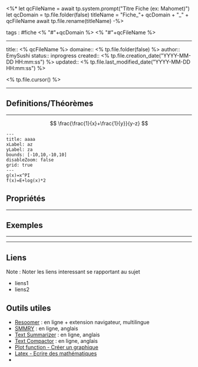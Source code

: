 


<%*
let qcFileName = await tp.system.prompt("Titre Fiche (ex: Mahomet)")
let qcDomain = tp.file.folder(false)
titleName = "Fiche_"+ qcDomain + "_" + qcFileName
await tp.file.rename(titleName)
-%>


tags : #fiche  <% "#"+qcDomain %> <% "#"+qcFileName %>

---

title:: <% qcFileName %>
domaine:: <% tp.file.folder(false) %>
author:: EmySushi
status:: inprogress
created:: <% tp.file.creation_date("YYYY-MM-DD HH:mm:ss") %>
updated:: <% tp.file.last_modified_date("YYYY-MM-DD HH:mm:ss") %>


<% tp.file.cursor() %>

---



## Definitions/Théorèmes
---



$$
\frac{\frac{1}{x}+\frac{1}{y}}{y-z}
$$



```functionplot
---
title: aaaa
xLabel: az
yLabel: za
bounds: [-10,10,-10,10]
disableZoom: false
grid: true
---
g(x)=x^PI
f(x)=E+log(x)*2

```



## Propriétés
---



## Exemples
---







---

## Liens

Note :  Noter les liens interessant se rapportant au sujet

- liens1
- liens2

## Outils utiles

- [Resoomer](https://resoomer.com/fr) : en ligne + extension navigateur, multilingue
- [SMMRY](https://smmry.com/) : en ligne, anglais
- [Text Summarizer](http://textsummarization.net/text-summarizer) : en ligne, anglais
- [Text Compactor](https://www.textcompactor.com/) : en ligne, anglais
- [Plot function - Créer un graphique](https://github.com/leonhma/obsidian-functionplot)
- [Latex - Ecrire des mathématiques](https://fr.wikibooks.org/wiki/LaTeX/%C3%89crire_des_math%C3%A9matiques)
- 